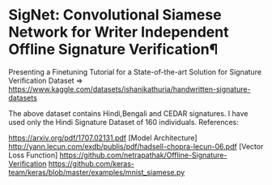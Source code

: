 # SigNet: Convolutional Siamese Network for Writer Independent Offline Signature Verification¶
Presenting a Finetuning Tutorial for a State-of-the-art Solution for Signature Verification
Dataset => https://www.kaggle.com/datasets/ishanikathuria/handwritten-signature-datasets

The above dataset contains Hindi,Bengali and CEDAR signatures.
I have used only the Hindi Signature Dataset of 160 individuals.
References:

https://arxiv.org/pdf/1707.02131.pdf [Model Architecture]
http://yann.lecun.com/exdb/publis/pdf/hadsell-chopra-lecun-06.pdf [Vector Loss Function]
https://github.com/netrapathak/Offline-Signature-Verification
https://github.com/keras-team/keras/blob/master/examples/mnist_siamese.py
